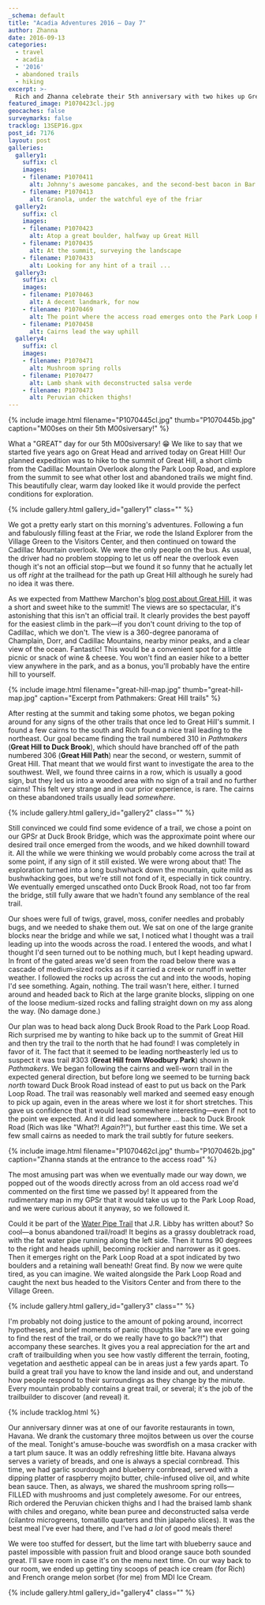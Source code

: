 ```yaml
---
_schema: default
title: "Acadia Adventures 2016 – Day 7"
author: Zhanna
date: 2016-09-13
categories:
  - travel
  - acadia
  - '2016'
  - abandoned trails
  - hiking
excerpt: >-
  Rich and Zhanna celebrate their 5th anniversary with two hikes up Great Hill, abandoned trail explorations, and their best meal ever at Havana.
featured_image: P1070423cl.jpg
geocaches: false
surveymarks: false
tracklog: 13SEP16.gpx
post_id: 7176
layout: post                      
galleries:
  gallery1:
    suffix: cl
    images:
    - filename: P1070411
      alt: Johnny's awesome pancakes, and the second-best bacon in Bar Harbor!
    - filename: P1070413
      alt: Granola, under the watchful eye of the friar
  gallery2:
    suffix: cl
    images:
    - filename: P1070423
      alt: Atop a great boulder, halfway up Great Hill
    - filename: P1070435
      alt: At the summit, surveying the landscape
    - filename: P1070433
      alt: Looking for any hint of a trail ...   
  gallery3:
    suffix: cl
    images:
    - filename: P1070463
      alt: A decent landmark, for now
    - filename: P1070469
      alt: The point where the access road emerges onto the Park Loop Road
    - filename: P1070458
      alt: Cairns lead the way uphill
  gallery4:
    suffix: cl
    images:
    - filename: P1070471
      alt: Mushroom spring rolls
    - filename: P1070477
      alt: Lamb shank with deconstructed salsa verde
    - filename: P1070473
      alt: Peruvian chicken thighs!    
---
```


{% include image.html filename="P1070445cl.jpg" thumb="P1070445b.jpg" caption="M00ses on their 5th M00siversary!" %}

What a "GREAT" day for our 5th M00siversary! :grin: We like to say that we started five years ago on Great Head and arrived today on Great Hill! Our planned expedition was to hike to the summit of Great Hill, a short climb from the Cadillac Mountain Overlook along the Park Loop Road, and explore from the summit to see what other lost and abandoned trails we might find. This beautifully clear, warm day looked like it would provide the perfect conditions for exploration. 

{% include gallery.html gallery_id="gallery1" class="" %}

We got a pretty early start on this morning's adventures. Following a fun and fabulously filling feast at the Friar, we rode the Island Explorer from the Village Green to the Visitors Center, and then continued on toward the Cadillac Mountain overlook. We were the only people on the bus. As usual, the driver had no problem stopping to let us off near the overlook even though it's not an official stop—but we found it so funny that he actually let us off _right_ at the trailhead for the path up Great Hill although he surely had no idea it was there. 

As we expected from Matthew Marchon's [blog post about Great Hill](http://leavetheworldbelow.blogspot.com/2014/07/phantom-trail-great-hill-acadia.html), it was a short and sweet hike to the summit! The views are so spectacular, it's astonishing that this isn't an official trail. It clearly provides the best payoff for the easiest climb in the park—if you don't count driving to the top of Cadillac, which we don't. The view is a 360-degree panorama of Champlain, Dorr, and Cadillac Mountains, nearby minor peaks, and a clear view of the ocean. Fantastic! This would be a convenient spot for a little picnic or snack of wine & cheese. You won't find an easier hike to a better view anywhere in the park, and as a bonus, you'll probably have the entire hill to yourself.

{% include image.html filename="great-hill-map.jpg" thumb="great-hill-map.jpg" caption="Excerpt from Pathmakers: Great Hill trails" %}

After resting at the summit and taking some photos, we began poking around for any signs of the other trails that once led to Great Hill's summit. I found a few cairns to the south and Rich found a nice trail leading to the northeast. Our goal became finding the trail numbered 310 in <cite>Pathmakers</cite> (**Great Hill to Duck Brook**), which should have branched off of the path numbered 306 (**Great Hill Path**) near the second, or western, summit of Great Hill. That meant that we would first want to investigate the area to the southwest. Well, we found three cairns in a row, which is usually a good sign, but they led us into a wooded area with no sign of a trail and no further cairns! This felt very strange and in our prior experience, is rare. The cairns on these abandoned trails usually lead _somewhere_. 

{% include gallery.html gallery_id="gallery2" class="" %}

Still convinced we could find some evidence of a trail, we chose a point on our GPSr at Duck Brook Bridge, which was the approximate point where our desired trail once emerged from the woods, and we hiked downhill toward it. All the while we were thinking we would probably come across the trail at some point, if any sign of it still existed. We were wrong about that! The exploration turned into a long bushwhack down the mountain, quite mild as bushwhacking goes, but we're still not fond of it, especially in tick country. We eventually emerged unscathed onto Duck Brook Road, not too far from the bridge, still fully aware that we hadn't found any semblance of the real trail. 

Our shoes were full of twigs, gravel, moss, conifer needles and probably bugs, and we needed to shake them out. We sat on one of the large granite blocks near the bridge and while we sat, I noticed what I thought was a trail leading up into the woods across the road. I entered the woods, and what I thought I'd seen turned out to be nothing much, but I kept heading upward. In front of the gated areas we'd seen from the road below there was a cascade of medium-sized rocks as if it carried a creek or runoff in wetter weather. I followed the rocks up across the cut and into the woods, hoping I'd see something. Again, nothing. The trail wasn't here, either.  I turned around and headed back to Rich at the large granite blocks, slipping on one of the loose medium-sized rocks and falling straight down on my ass along the way. (No damage done.)

Our plan was to head back along Duck Brook Road to the Park Loop Road. Rich surprised me by wanting to hike back up to the summit of Great Hill and then try the trail to the north that he had found! I was completely in favor of it. The fact that it seemed to be leading northeasterly led us to suspect it was trail #303 (**Great Hill from Woodbury Park**) shown in <cite>Pathmakers</cite>. We began following the cairns and well-worn trail in the expected general direction, but before long we seemed to be turning back _north_ toward Duck Brook Road instead of east to put us back on the Park Loop Road. The trail was reasonably well marked and seemed easy enough to pick up again, even in the areas where we lost it for short stretches. This gave us confidence that it would lead somewhere interesting—even if not to the point we expected. And it did lead somewhere ... back to Duck Brook Road (Rich was like "What?! _Again_?!"), but further east this time. We set a few small cairns as needed to mark the trail subtly for future seekers. 

{% include image.html filename="P1070462cl.jpg" thumb="P1070462b.jpg" caption="Zhanna stands at the entrance to the access road" %}

The most amusing part was when we eventually made our way down, we popped out of the woods directly across from an old access road we'd commented on the first time we passed by! It appeared from the rudimentary map in my GPSr that it would take us up to the Park Loop Road, and we were curious about it anyway, so we followed it. 

Could it be part of the [Water Pipe Trail](https://abandonedtrailsofacadianationalpark.blogspot.com/2019/04/old-water-pipe-trail.html) that J.R. Libby has written about? So cool—a bonus abandoned trail/road! It begins as a grassy doubletrack road, with the fat water pipe running along the left side. Then it turns 90 degrees to the right and heads uphill, becoming rockier and narrower as it goes. Then it emerges right on the Park Loop Road at a spot indicated by two boulders and a retaining wall beneath! Great find. By now we were quite tired, as you can imagine. We waited alongside the Park Loop Road and caught the next bus headed to the Visitors Center and from there to the Village Green.

{% include gallery.html gallery_id="gallery3" class="" %}

I'm probably not doing justice to the amount of poking around, incorrect hypotheses, and brief moments of panic (thoughts like "are we ever going to find the rest of the trail, or do we really have to go back?!") that accompany these searches. It gives you a real appreciation for the art and craft of trailbuilding when you see how vastly different the terrain, footing, vegetation and aesthetic appeal can be in areas just a few yards apart. To build a great trail you have to know the land inside and out, and understand how people respond to their surroundings as they change by the minute. Every mountain probably contains a great trail, or several; it's the job of the trailbuilder to discover (and reveal) it.

{% include tracklog.html %}

Our anniversary dinner was at one of our favorite restaurants in town, Havana. We drank the customary three mojitos between us over the course of the meal. Tonight's amuse-bouche was swordfish on a masa cracker with a tart plum sauce. It was an oddly refreshing little bite. Havana always serves a variety of breads, and one is always a special cornbread. This time, we had garlic sourdough and blueberry cornbread, served with a dipping platter of raspberry mojito butter, chile-infused olive oil, and white bean sauce. Then, as always, we shared the mushroom spring rolls—FILLED with mushrooms and just completely awesome. For our entrees, Rich ordered the Peruvian chicken thighs and I had the braised lamb shank with chiles and oregano, white bean puree and deconstructed salsa verde (cilantro microgreens, tomatillo quarters and thin jalapeño slices). It was the best meal I've ever had there, and I've had _a lot_ of good meals there! 

We were too stuffed for dessert, but the lime tart with blueberry sauce and pastel impossible with passion fruit and blood orange sauce both sounded great. I'll save room in case it's on the menu next time.  On our way back to our room, we ended up getting tiny scoops of peach ice cream (for Rich) and French orange melon sorbet (for me) from MDI Ice Cream.

{% include gallery.html gallery_id="gallery4" class="" %}